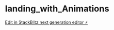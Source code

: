 # landing_with_Animations

[Edit in StackBlitz next generation editor ⚡️](https://stackblitz.com/~/github.com/denisesavor/landing_with_Animations)